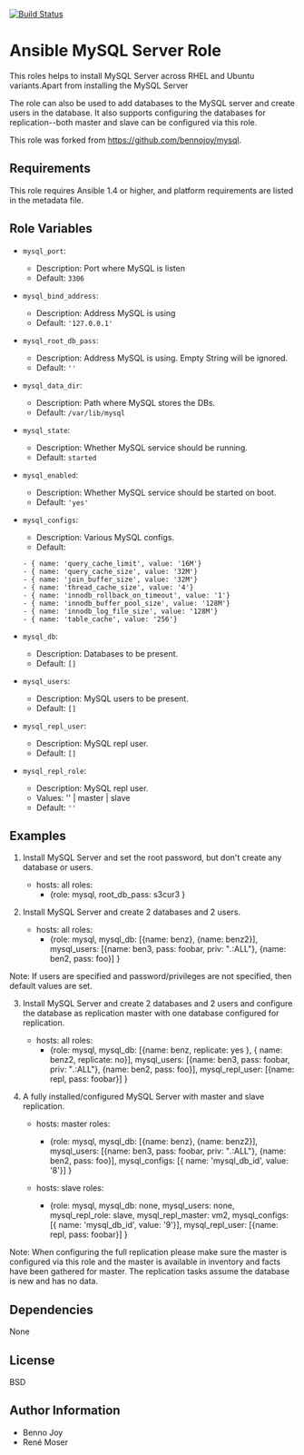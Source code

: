 [![Build Status](https://travis-ci.org/resmo/ansible-role-mysql.svg?branch=master)](https://travis-ci.org/resmo/ansible-role-mysql)

Ansible MySQL Server Role
=========================

This roles helps to install MySQL Server across RHEL and Ubuntu variants.Apart from installing the MySQL Server

The role can also be used to add databases to the MySQL server and create users in the database. It also supports configuring the databases for replication--both master and slave can be configured via this role.

This role was forked from <https://github.com/bennojoy/mysql>.

Requirements
------------

This role requires Ansible 1.4 or higher, and platform requirements are listed
in the metadata file.

Role Variables
--------------


* `mysql_port`:
  - Description: Port where MySQL is listen
  - Default: `3306`

* `mysql_bind_address`:
  - Description: Address MySQL is using
  - Default: `'127.0.0.1'`

* `mysql_root_db_pass`:
  - Description: Address MySQL is using. Empty String will be ignored.
  - Default: `''`

* `mysql_data_dir`:
  - Description: Path where MySQL stores the DBs.
  - Default: `/var/lib/mysql`

* `mysql_state`:
  - Description: Whether MySQL service should be running.
  - Default: `started`

* `mysql_enabled`:
  - Description: Whether MySQL service should be started on boot.
  - Default: `'yes'`

* `mysql_configs`:
  - Description: Various MySQL configs.
  - Default:
  ```
  - { name: 'query_cache_limit', value: '16M'}
  - { name: 'query_cache_size', value: '32M'}
  - { name: 'join_buffer_size', value: '32M'}
  - { name: 'thread_cache_size', value: '4'}
  - { name: 'innodb_rollback_on_timeout', value: '1'}
  - { name: 'innodb_buffer_pool_size', value: '128M'}
  - { name: 'innodb_log_file_size', value: '128M'}
  - { name: 'table_cache', value: '256'}
  ```

* `mysql_db`:
  - Description: Databases to be present.
  - Default: `[]`

* `mysql_users`:
  - Description: MySQL users to be present.
  - Default: `[]`

* `mysql_repl_user`:
  - Description: MySQL repl user.
  - Default: `[]`

* `mysql_repl_role`:
  - Description: MySQL repl user.
  - Values: '' | master | slave
  - Default: `''`


Examples
--------

1) Install MySQL Server and set the root password, but don't create any
database or users.

      - hosts: all
        roles:
        - {role: mysql, root_db_pass: s3cur3 }

2) Install MySQL Server and create 2 databases and 2 users.

      - hosts: all
        roles:
         - {role: mysql, mysql_db: [{name: benz},
                                    {name: benz2}],
            mysql_users: [{name: ben3, pass: foobar, priv: "*.*:ALL"},
                          {name: ben2, pass: foo}] }

Note: If users are specified and password/privileges are not specified, then
default values are set.

3) Install MySQL Server and create 2 databases and 2 users and configure the
database as replication master with one database configured for replication.

      - hosts: all
        roles:
         - {role: mysql, mysql_db: [{name: benz, replicate: yes },
                                    { name: benz2, replicate: no}], 
                         mysql_users: [{name: ben3, pass: foobar, priv: "*.*:ALL"},
                                       {name: ben2, pass: foo}],
                         mysql_repl_user: [{name: repl, pass: foobar}] }

4) A fully installed/configured MySQL Server with master and slave
replication.

      - hosts: master
        roles:
         - {role: mysql, mysql_db: [{name: benz}, {name: benz2}],
                         mysql_users: [{name: ben3, pass: foobar, priv: "*.*:ALL"},
                                       {name: ben2, pass: foo}],
                         mysql_configs: [{ name: 'mysql_db_id', value: '8'}] }

      - hosts: slave
        roles:
         - {role: mysql, mysql_db: none, mysql_users: none,
                  mysql_repl_role: slave, mysql_repl_master: vm2,
                  mysql_configs: [{ name: 'mysql_db_id', value: '9'}],
                  mysql_repl_user: [{name: repl, pass: foobar}] }

Note: When configuring the full replication please make sure the master is
configured via this role and the master is available in inventory and facts
have been gathered for master. The replication tasks assume the database is
new and has no data.


Dependencies
------------

None

License
-------

BSD

Author Information
------------------

* Benno Joy
* René Moser
